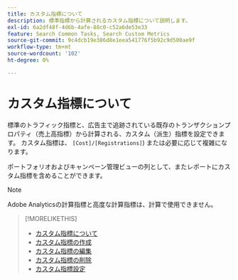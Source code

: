 ```yaml
---
title: カスタム指標について
description: 標準指標から計算されるカスタム指標について説明します。
exl-id: 6a2df48f-4d6b-4afe-88c0-c52a6de53e33
feature: Search Common Tasks, Search Custom Metrics
source-git-commit: 9c4dcb19e386d8e1eea541776f5b92c9d500ae9f
workflow-type: tm+mt
source-wordcount: '102'
ht-degree: 0%

---
```


# カスタム指標について

標準のトラフィック指標と、広告主で追跡されている既存のトランザクションプロパティ（売上高指標）から計算される、カスタム（派生）指標を設定できます。 カスタム指標は、 `[Cost]/[Registrations]`) または必要に応じて複雑になります。

ポートフォリオおよびキャンペーン管理ビューの列として、またレポートにカスタム指標を含めることができます。

>[!NOTE]
>
>Adobe Analyticsの計算指標と高度な計算指標は、計算で使用できません。

>[!MORELIKETHIS]
>
>* [カスタム指標について](custom-metric-about.md)
>* [カスタム指標の作成](custom-metric-create.md)
>* [カスタム指標の編集](custom-metric-edit.md)
>* [カスタム指標の削除](custom-metric-delete.md)
>* [カスタム指標設定](custom-metric-settings.md)
